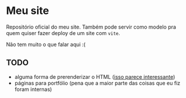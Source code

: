 # Meu site

Repositório oficial do meu site. Também pode servir como modelo pra
quem quiser fazer deploy de um site com `vite`.

Não tem muito o que falar aqui :(

## TODO

 - alguma forma de prerenderizar o HTML ([isso parece
   interessante](https://vite-plugin-ssr.com/pre-rendering))
 - páginas para portfólio (pena que a maior parte das coisas que eu
   fiz foram internas)
